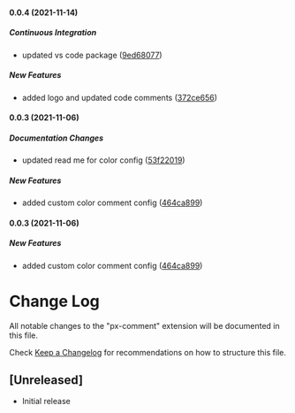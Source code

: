 #### 0.0.4 (2021-11-14)

##### Continuous Integration

*  updated vs code package ([9ed68077](https://github.com/abhishekmg/vscode-css-comment/commit/9ed680772a9ab04fd1f503f92d7712f6245045da))

##### New Features

*  added logo and updated code comments ([372ce656](https://github.com/abhishekmg/vscode-css-comment/commit/372ce6560540db4a0bfcdb8eac99c61c8b4bbdce))

#### 0.0.3 (2021-11-06)

##### Documentation Changes

*  updated read me for color config ([53f22019](https://github.com/abhishekmg/vscode-css-comment/commit/53f22019a5e10bfddefee8feaaffdae8b085ff28))

##### New Features

*  added custom color comment config ([464ca899](https://github.com/abhishekmg/vscode-css-comment/commit/464ca89997e4a524ce7950e3de0db72b487180cc))

#### 0.0.3 (2021-11-06)

##### New Features

*  added custom color comment config ([464ca899](https://github.com/abhishekmg/vscode-css-comment/commit/464ca89997e4a524ce7950e3de0db72b487180cc))

# Change Log

All notable changes to the "px-comment" extension will be documented in this file.

Check [Keep a Changelog](http://keepachangelog.com/) for recommendations on how to structure this file.

## [Unreleased]

- Initial release